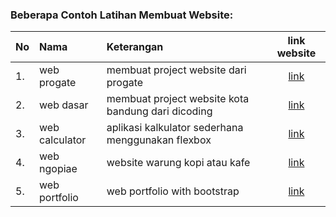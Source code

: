 ### Beberapa Contoh Latihan Membuat Website:

|No |Nama               |Keterangan                                         |link website                                               |
|:--| :--               |    :----                                          |         :---:                                             | 
|1. |web progate        |membuat project website dari progate               |[link](https://wahyutejo.github.io/web-progate/)           |
|2. |web dasar          |membuat project website kota bandung dari dicoding |[link](https://wahyutejo.github.io/web-dasar-bandung/)     |
|3. |web calculator     |aplikasi kalkulator sederhana menggunakan flexbox  |[link](https://wahyutejo.github.io/calculator/)            |
|4. |web ngopiae        |website warung kopi atau kafe                      |[link](https://wahyutejo.github.io/ngopiae/)               |
|5. |web portfolio      |web portfolio with bootstrap                       |[link](https://wahyutejo.github.io/web-portfolio/)         |
